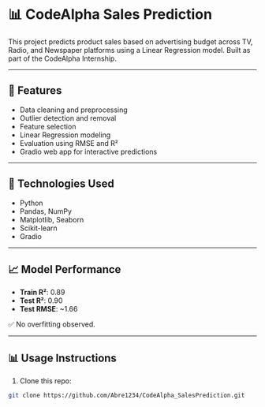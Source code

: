 # 📊 CodeAlpha Sales Prediction

This project predicts product sales based on advertising budget across TV, Radio, and Newspaper platforms using a Linear Regression model. Built as part of the CodeAlpha Internship.

---

## 🚀 Features
- Data cleaning and preprocessing
- Outlier detection and removal
- Feature selection
- Linear Regression modeling
- Evaluation using RMSE and R²
- Gradio web app for interactive predictions

---

## 🧪 Technologies Used
- Python
- Pandas, NumPy
- Matplotlib, Seaborn
- Scikit-learn
- Gradio

---

## 📈 Model Performance
- **Train R²**: 0.89
- **Test R²**: 0.90
- **Test RMSE**: ~1.66

✅ No overfitting observed.

---

## 📊 Usage Instructions

1. Clone this repo:
```bash
git clone https://github.com/Abre1234/CodeAlpha_SalesPrediction.git
